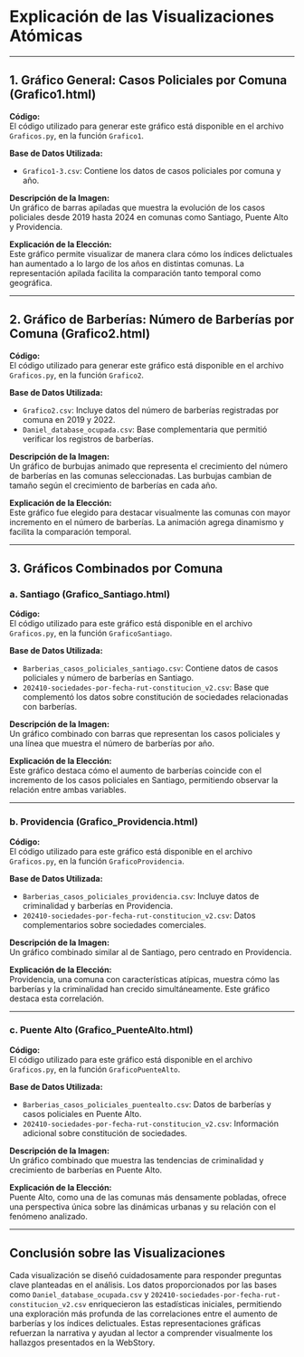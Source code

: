 # Explicación de las Visualizaciones Atómicas

---

## 1. Gráfico General: Casos Policiales por Comuna (Grafico1.html)

**Código:**  
El código utilizado para generar este gráfico está disponible en el archivo `Graficos.py`, en la función `Grafico1`.

**Base de Datos Utilizada:**  
- `Grafico1-3.csv`: Contiene los datos de casos policiales por comuna y año.

**Descripción de la Imagen:**  
Un gráfico de barras apiladas que muestra la evolución de los casos policiales desde 2019 hasta 2024 en comunas como Santiago, Puente Alto y Providencia.

**Explicación de la Elección:**  
Este gráfico permite visualizar de manera clara cómo los índices delictuales han aumentado a lo largo de los años en distintas comunas. La representación apilada facilita la comparación tanto temporal como geográfica.

---

## 2. Gráfico de Barberías: Número de Barberías por Comuna (Grafico2.html)

**Código:**  
El código utilizado para generar este gráfico está disponible en el archivo `Graficos.py`, en la función `Grafico2`.

**Base de Datos Utilizada:**  
- `Grafico2.csv`: Incluye datos del número de barberías registradas por comuna en 2019 y 2022.  
- `Daniel_database_ocupada.csv`: Base complementaria que permitió verificar los registros de barberías.

**Descripción de la Imagen:**  
Un gráfico de burbujas animado que representa el crecimiento del número de barberías en las comunas seleccionadas. Las burbujas cambian de tamaño según el crecimiento de barberías en cada año.

**Explicación de la Elección:**  
Este gráfico fue elegido para destacar visualmente las comunas con mayor incremento en el número de barberías. La animación agrega dinamismo y facilita la comparación temporal.

---

## 3. Gráficos Combinados por Comuna

### a. Santiago (Grafico_Santiago.html)

**Código:**  
El código utilizado para este gráfico está disponible en el archivo `Graficos.py`, en la función `GraficoSantiago`.

**Base de Datos Utilizada:**  
- `Barberias_casos_policiales_santiago.csv`: Contiene datos de casos policiales y número de barberías en Santiago.  
- `202410-sociedades-por-fecha-rut-constitucion_v2.csv`: Base que complementó los datos sobre constitución de sociedades relacionadas con barberías.

**Descripción de la Imagen:**  
Un gráfico combinado con barras que representan los casos policiales y una línea que muestra el número de barberías por año.

**Explicación de la Elección:**  
Este gráfico destaca cómo el aumento de barberías coincide con el incremento de los casos policiales en Santiago, permitiendo observar la relación entre ambas variables.

---

### b. Providencia (Grafico_Providencia.html)

**Código:**  
El código utilizado para este gráfico está disponible en el archivo `Graficos.py`, en la función `GraficoProvidencia`.

**Base de Datos Utilizada:**  
- `Barberias_casos_policiales_providencia.csv`: Incluye datos de criminalidad y barberías en Providencia.  
- `202410-sociedades-por-fecha-rut-constitucion_v2.csv`: Datos complementarios sobre sociedades comerciales.

**Descripción de la Imagen:**  
Un gráfico combinado similar al de Santiago, pero centrado en Providencia.

**Explicación de la Elección:**  
Providencia, una comuna con características atípicas, muestra cómo las barberías y la criminalidad han crecido simultáneamente. Este gráfico destaca esta correlación.

---

### c. Puente Alto (Grafico_PuenteAlto.html)

**Código:**  
El código utilizado para este gráfico está disponible en el archivo `Graficos.py`, en la función `GraficoPuenteAlto`.

**Base de Datos Utilizada:**  
- `Barberias_casos_policiales_puentealto.csv`: Datos de barberías y casos policiales en Puente Alto.  
- `202410-sociedades-por-fecha-rut-constitucion_v2.csv`: Información adicional sobre constitución de sociedades.

**Descripción de la Imagen:**  
Un gráfico combinado que muestra las tendencias de criminalidad y crecimiento de barberías en Puente Alto.

**Explicación de la Elección:**  
Puente Alto, como una de las comunas más densamente pobladas, ofrece una perspectiva única sobre las dinámicas urbanas y su relación con el fenómeno analizado.

---

## Conclusión sobre las Visualizaciones

Cada visualización se diseñó cuidadosamente para responder preguntas clave planteadas en el análisis. Los datos proporcionados por las bases como `Daniel_database_ocupada.csv` y `202410-sociedades-por-fecha-rut-constitucion_v2.csv` enriquecieron las estadísticas iniciales, permitiendo una exploración más profunda de las correlaciones entre el aumento de barberías y los índices delictuales. Estas representaciones gráficas refuerzan la narrativa y ayudan al lector a comprender visualmente los hallazgos presentados en la WebStory.
